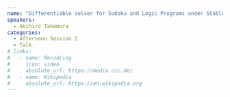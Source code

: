 ```yaml
---
name: "Differentiable solver for Sudoku and Logic Programs under Stable Model Semantics"
speakers:
  - Akihiro Takemura
categories:
  - Afternoon Session 2
  - Talk
# links:
#   - name: Recodring
#     icon: video
#     absolute_url: https://media.ccc.de/
#   - name: Wikipedia
#     absolute_url: https://en.wikipedia.org
---
```

